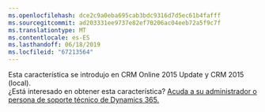```yaml
---
ms.openlocfilehash: dce2c9a0eba695cab3bdc9316d7d5ec61b4fafff
ms.sourcegitcommit: ad203331ee9737e82ef70206ac04eeb72a5f9c7f
ms.translationtype: MT
ms.contentlocale: es-ES
ms.lasthandoff: 06/18/2019
ms.locfileid: "67213564"
---
```

Esta característica se introdujo en CRM Online 2015 Update y CRM 2015 (local).   
 ¿Está interesado en obtener esta característica? [Acuda a su administrador o persona de soporte técnico de Dynamics 365.](../basics/find-administrator-support.md)
